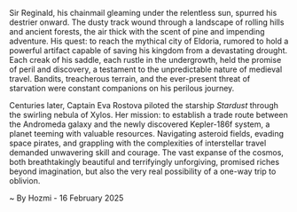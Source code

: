 
Sir Reginald, his chainmail gleaming under the relentless sun, spurred his destrier onward.  The dusty track wound through a landscape of rolling hills and ancient forests, the air thick with the scent of pine and impending adventure.  His quest: to reach the mythical city of Eldoria, rumored to hold a powerful artifact capable of saving his kingdom from a devastating drought.  Each creak of his saddle, each rustle in the undergrowth, held the promise of peril and discovery, a testament to the unpredictable nature of medieval travel. Bandits, treacherous terrain, and the ever-present threat of starvation were constant companions on his perilous journey.

Centuries later, Captain Eva Rostova piloted the starship *Stardust* through the swirling nebula of Xylos.  Her mission: to establish a trade route between the Andromeda galaxy and the newly discovered Kepler-186f system, a planet teeming with valuable resources.  Navigating asteroid fields, evading space pirates, and grappling with the complexities of interstellar travel demanded unwavering skill and courage.  The vast expanse of the cosmos, both breathtakingly beautiful and terrifyingly unforgiving, promised riches beyond imagination, but also the very real possibility of a one-way trip to oblivion.

~ By Hozmi - 16 February 2025
